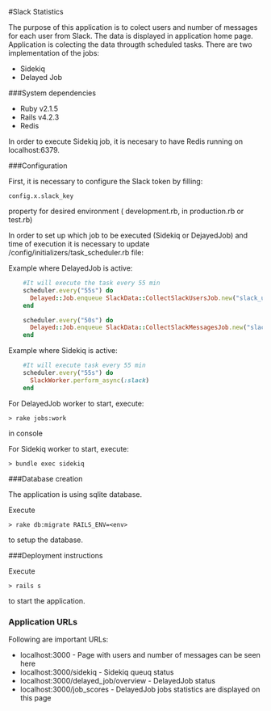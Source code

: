 #Slack Statistics

The purpose of this application is to colect users and number of messages for each user from Slack. The data is displayed in application home page. 
Application is colecting the data througth scheduled tasks. There are two implementation of the jobs:
 - Sidekiq
 - Delayed Job


###System dependencies

* Ruby v2.1.5
* Rails v4.2.3
* Redis

In order to execute Sidekiq job, it is necesary to have Redis running on localhost:6379.

###Configuration

First, it is necessary to configure the Slack token by filling: 
```
config.x.slack_key
```
property for desired environment  ( development.rb, in production.rb or test.rb)


In order to set up which job to be executed (Sidekiq or DejayedJob) and time of execution it is necessary to update /config/initializers/task_scheduler.rb file:

Example where DelayedJob is active:

```ruby
    #It will execute the task every 55 min
    scheduler.every("55s") do
      Delayed::Job.enqueue SlackData::CollectSlackUsersJob.new("slack_users")
    end

    scheduler.every("50s") do
      Delayed::Job.enqueue SlackData::CollectSlackMessagesJob.new("slack_messages")
    end
```

Example where Sidekiq is active:

```ruby
    #It will execute task every 55 min
    scheduler.every("55s") do
      SlackWorker.perform_async(:slack)
    end
```



For DelayedJob worker to start, execute: 

```
> rake jobs:work
```
in console

For Sidekiq worker to start, execute: 

```
> bundle exec sidekiq
```


###Database creation
	
The application is using sqlite database.

Execute 

```
> rake db:migrate RAILS_ENV=<env>
```
to setup the database.
	

###Deployment instructions

Execute 

```
> rails s
```
to start the application.


### Application URLs

Following are important URLs:


 - localhost:3000 - Page with users and number of messages can be seen here
 - localhost:3000/sidekiq - Sidekiq queuq status
 - localhost:3000/delayed_job/overview - DelayedJob status
 - localhost:3000/job_scores - DelayedJob jobs statistics are displayed on this page
